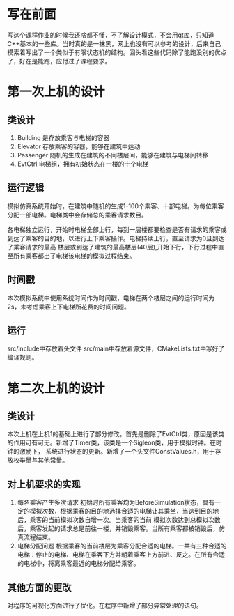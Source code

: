 # 写在前面
写这个课程作业的时候我还啥都不懂，不了解设计模式，不会用qt库，只知道C++基本的一些库。当时真的是一抹黑，网上也没有可以参考的设计，后来自己摸索着写出了一个类似于有限状态机的结构。回头看这些代码除了能跑没别的优点了，好在是能跑，应付过了课程要求。
# 第一次上机的设计

## 类设计

1. Building 是存放乘客与电梯的容器
2. Elevator 存放乘客的容器，能够在建筑中运动
3. Passenger 随机的生成在建筑的不同楼层间，能够在建筑与电梯间转移
4. EvtCtrl 电梯组，拥有初始状态在一楼的十个电梯

## 运行逻辑

模拟仿真系统开始时，在建筑中随机的生成1-100个乘客、十部电梯。为每位乘客分配一部电梯。电梯类中会存储总的乘客请求数目。

各电梯独立运行，开始时电梯全部上行，每到一层楼都要检查是否有请求的乘客或到达了乘客的目的地，以进行上下乘客操作。电梯持续上行，直至请求为0且到达了乘客请求的最高 楼层或到达了建筑的最高楼层(40层),开始下行，下行过程中直至所有乘客都出了电梯该电梯的模拟过程结束。

## 时间戳

本次模拟系统中使用系统时间作为时间戳，电梯在两个楼层之间的运行时间为2s，未考虑乘客上下电梯所花费的时间问题。

## 运行

src/include中存放着头文件 src/main中存放着源文件，CMakeLists.txt中写好了编译规则。

# 第二次上机的设计

## 类设计
本次上机在上机1的基础上进行了部分修改。首先是删除了EvtCtrl类，原因是该类的作用可有可无。新增了Timer类，该类是一个Sigleon类，用于模拟时钟。在时钟的激励下，
系统进行状态的更新。新增了一个头文件ConstValues.h，用于存放枚举量与其他常量。
## 对上机要求的实现
1. 每名乘客产生多次请求
初始时所有乘客均为BeforeSimulation状态，具有一定的模拟次数，根据乘客的目的地选择合适的电梯让其乘坐，当达到目的地后，乘客的当前模拟次数自增一次。当乘客的当前
模拟次数达到总模拟次数后，乘客发起的请求总是前往一楼，并销毁乘客。当所有乘客都被销毁后，仿真流程结束。
2. 电梯分配问题
根据乘客的当前楼层为乘客分配合适的电梯。一共有三种合适的电梯：停止的电梯、电梯在乘客下方并朝着乘客上方前进、反之。在所有合适的电梯中，将离乘客最近的电梯分配给乘客。
## 其他方面的更改
对程序的可视化方面进行了优化。在程序中新增了部分异常处理的语句。